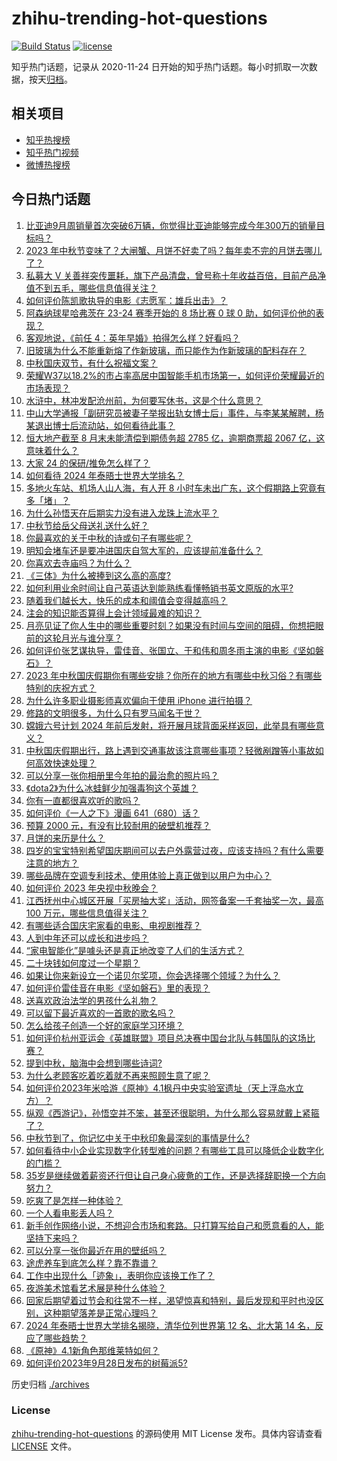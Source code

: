 # zhihu-trending-hot-questions

[![Build Status](https://github.com/justjavac/zhihu-trending-hot-questions/workflows/ci/badge.svg?branch=master)](https://github.com/justjavac/zhihu-trending-hot-questions/actions)
[![license](https://img.shields.io/github/license/justjavac/zhihu-trending-hot-questions)](https://github.com/justjavac/zhihu-trending-hot-questions/blob/master/LICENSE)

知乎热门话题，记录从 2020-11-24
日开始的知乎热门话题。每小时抓取一次数据，按天[归档](./archives)。

## 相关项目

- [知乎热搜榜](https://github.com/justjavac/zhihu-trending-top-search)
- [知乎热门视频](https://github.com/justjavac/zhihu-trending-hot-video)
- [微博热搜榜](https://github.com/justjavac/weibo-trending-hot-search)

## 今日热门话题

<!-- BEGIN -->
<!-- 最后更新时间 Sat Sep 30 2023 09:06:41 GMT+0800 (China Standard Time) -->

1. [比亚迪9月周销量首次突破6万辆，你觉得比亚迪能够完成今年300万的销量目标吗？](https://www.zhihu.com/question/623580793)
1. [2023 年中秋节变味了？大闸蟹、月饼不好卖了吗？每年卖不完的月饼去哪儿了？](https://www.zhihu.com/question/624273495)
1. [私募大 V 关善祥突传噩耗，旗下产品清盘，曾号称十年收益百倍，目前产品净值不到五毛，哪些信息值得关注？](https://www.zhihu.com/question/624311062)
1. [如何评价陈凯歌执导的电影《志愿军：雄兵出击》？](https://www.zhihu.com/question/623698408)
1. [阿森纳球星哈弗茨在 23-24 赛季开始的 8 场比赛 0 球 0 助，如何评价他的表现？](https://www.zhihu.com/question/624214277)
1. [客观地说，《前任 4：英年早婚》拍得怎么样？好看吗？](https://www.zhihu.com/question/623439956)
1. [旧玻璃为什么不能重新熔了作新玻璃，而只能作为作新玻璃的配料存在？](https://www.zhihu.com/question/554085292)
1. [中秋国庆双节，有什么祝福文案？](https://www.zhihu.com/question/423686327)
1. [荣耀W37以18.2%的市占率高居中国智能手机市场第一，如何评价荣耀最近的市场表现？](https://www.zhihu.com/question/623847906)
1. [水浒中，林冲发配沧州前，为何要写休书，这是个什么意思？](https://www.zhihu.com/question/622626673)
1. [中山大学通报「副研究员被妻子举报出轨女博士后」事件，与李某某解聘，杨某退出博士后流动站，如何看待此事？](https://www.zhihu.com/question/624287367)
1. [恒大地产截至 8 月末未能清偿到期债务超 2785 亿，逾期商票超 2067 亿，这意味着什么？](https://www.zhihu.com/question/624234890)
1. [大家 24 的保研/推免怎么样了？](https://www.zhihu.com/question/537883625)
1. [如何看待 2024 年泰晤士世界大学排名？](https://www.zhihu.com/question/624105975)
1. [多地火车站、机场人山人海，有人开 8 小时车未出广东，这个假期路上究竟有多「堵」？](https://www.zhihu.com/question/624179396)
1. [为什么孙悟天在后期实力没有进入龙珠上流水平？](https://www.zhihu.com/question/387882662)
1. [中秋节给岳父母送礼送什么好？](https://www.zhihu.com/question/24943019)
1. [你最喜欢的关于中秋的诗或句子有哪些呢？](https://www.zhihu.com/question/624200146)
1. [明知会堵车还是要冲进国庆自驾大军的，应该提前准备什么？](https://www.zhihu.com/question/624056953)
1. [你喜欢去寺庙吗？为什么？](https://www.zhihu.com/question/623690752)
1. [《三体》为什么被捧到这么高的高度?](https://www.zhihu.com/question/27571537)
1. [如何利用业余时间让自己英语达到能熟练看懂畅销书英文原版的水平?](https://www.zhihu.com/question/621249440)
1. [随着我们越长大，快乐的成本和阈值会变得越高吗？](https://www.zhihu.com/question/623695548)
1. [注会的知识能否算得上会计领域最难的知识？](https://www.zhihu.com/question/450682163)
1. [月亮见证了你人生中的哪些重要时刻？如果没有时间与空间的阻碍，你想把眼前的这轮月光与谁分享？](https://www.zhihu.com/question/621491714)
1. [如何评价张艺谋执导，雷佳音、张国立、于和伟和周冬雨主演的电影《坚如磐石》？](https://www.zhihu.com/question/547216986)
1. [2023 年中秋国庆假期你有哪些安排？你所在的地方有哪些中秋习俗？有哪些特别的庆祝方式？](https://www.zhihu.com/question/624270399)
1. [为什么许多职业摄影师喜欢偏向于使用 iPhone 进行拍摄？](https://www.zhihu.com/question/555682701)
1. [修路的文明很多，为什么只有罗马闻名于世？](https://www.zhihu.com/question/623760294)
1. [嫦娥六号计划 2024 年前后发射，将开展月球背面采样返回，此举具有哪些意义？](https://www.zhihu.com/question/624279698)
1. [中秋国庆假期出行，路上遇到交通事故该注意哪些事项？轻微剐蹭等小事故如何高效快速处理？](https://www.zhihu.com/question/624270341)
1. [可以分享一张你相册里今年拍的最治愈的照片吗？](https://www.zhihu.com/question/617880108)
1. [《dota2》为什么冰蛙鲜少加强毒狗这个英雄？](https://www.zhihu.com/question/623884769)
1. [你有一直都很喜欢听的歌吗？](https://www.zhihu.com/question/624171619)
1. [如何评价《一人之下》漫画 641（680）话？](https://www.zhihu.com/question/624247621)
1. [预算 2000 元，有没有比较耐用的破壁机推荐？](https://www.zhihu.com/question/591687817)
1. [月饼的来历是什么？](https://www.zhihu.com/question/20507189)
1. [四岁的宝宝特别希望国庆期间可以去户外露营过夜，应该支持吗？有什么需要注意的地方？](https://www.zhihu.com/question/512691812)
1. [哪些品牌在空调专利技术、使用体验上真正做到以用户为中心？](https://www.zhihu.com/question/623836331)
1. [如何评价 2023 年央视中秋晚会？](https://www.zhihu.com/question/623988567)
1. [江西抚州中心城区开展「买房抽大奖」活动，网签备案一千套抽奖一次，最高 100 万元，哪些信息值得关注？](https://www.zhihu.com/question/624285729)
1. [有哪些适合国庆宅家看的电影、电视剧推荐？](https://www.zhihu.com/question/623676699)
1. [人到中年还可以成长和进步吗？](https://www.zhihu.com/question/614261933)
1. [“家电智能化”是噱头还是真正地改变了人们的生活方式？](https://www.zhihu.com/question/620751622)
1. [二十块钱如何度过一个星期？](https://www.zhihu.com/question/623377354)
1. [如果让你来新设立一个诺贝尔奖项，你会选择哪个领域？为什么？](https://www.zhihu.com/question/622727977)
1. [如何评价雷佳音在电影《坚如磐石》里的表现？](https://www.zhihu.com/question/623725121)
1. [送喜欢政治法学的男孩什么礼物？](https://www.zhihu.com/question/621938155)
1. [可以留下最近喜欢的一首歌的歌名吗？](https://www.zhihu.com/question/615792711)
1. [怎么给孩子创造一个好的家庭学习环境？](https://www.zhihu.com/question/584566612)
1. [如何评价杭州亚运会《英雄联盟》项目总决赛中国台北队与韩国队的这场比赛？](https://www.zhihu.com/question/624310051)
1. [提到中秋，脑海中会想到哪些诗词?](https://www.zhihu.com/question/624283875)
1. [为什么老顾客吃着吃着就不再来照顾生意了呢？](https://www.zhihu.com/question/591107790)
1. [如何评价2023年米哈游《原神》4.1枫丹中央实验室遗址（天上浮岛水立方）？](https://www.zhihu.com/question/624105947)
1. [纵观《西游记》，孙悟空并不笨，甚至还很聪明，为什么那么容易就戴上紧箍了？](https://www.zhihu.com/question/396655835)
1. [中秋节到了，你记忆中关于中秋印象最深刻的事情是什么?](https://www.zhihu.com/question/624048410)
1. [如何看待中小企业实现数字化转型难的问题？有哪些工具可以降低企业数字化的门槛？](https://www.zhihu.com/question/619529064)
1. [35岁是继续做着薪资还行但让自己身心疲惫的工作，还是选择辞职换一个方向努力？](https://www.zhihu.com/question/622550068)
1. [吃爽了是怎样一种体验？](https://www.zhihu.com/question/272023299)
1. [一个人看电影丢人吗？](https://www.zhihu.com/question/623801034)
1. [新手创作网络小说，不想迎合市场和套路。只打算写给自己和愿意看的人，能坚持下来吗？](https://www.zhihu.com/question/624146129)
1. [可以分享一张你最近在用的壁纸吗？](https://www.zhihu.com/question/620465694)
1. [途虎养车到底怎么样？靠不靠谱？](https://www.zhihu.com/question/623825014)
1. [工作中出现什么「迹象」，表明你应该换工作了？](https://www.zhihu.com/question/622550065)
1. [夜游美术馆看艺术展是种什么体验？](https://www.zhihu.com/question/621483703)
1. [回家后期望着过节会和往常不一样，渴望惊喜和特别，最后发现和平时也没区别，这种期望落差是正常心理吗？](https://www.zhihu.com/question/621811303)
1. [2024 年泰晤士世界大学排名揭晓，清华位列世界第 12 名、北大第 14 名，反应了哪些趋势？](https://www.zhihu.com/question/624127514)
1. [《原神》4.1新角色那维莱特如何？](https://www.zhihu.com/question/624002967)
1. [如何评价2023年9月28日发布的树莓派5?](https://www.zhihu.com/question/624165420)

<!-- END -->

历史归档 [./archives](./archives)

### License

[zhihu-trending-hot-questions](https://github.com/justjavac/zhihu-trending-hot-questions)
的源码使用 MIT License 发布。具体内容请查看 [LICENSE](./LICENSE) 文件。
